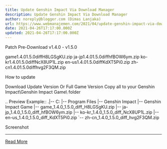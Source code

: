 ```yaml
---
title: Update Genshin Impact Via Download Manager
description: Update Genshin Impact Via Download Manager
author: noreply@blogger.com (Dimas Lanjaka)
url: https://www.webmanajemen.com/2021/04/update-genshin-impact-via-download.html
date: 2021-04-26T17:17:00.000Z
updated: 2021-04-26T17:17:00.000Z
---
```


Patch Pre-Download v1.4.0 - v1.5.0

game1.4.01.5.0diffH8LGSgKU.zip
ja-jp1.4.01.5.0diffhfBOW6ym.zip
ko-kr1.4.01.5.0diffNcX8UP1L.zip
en-us1.4.01.5.0diffKdXT5Pi0.zip
zh-cn1.4.01.5.0diffhvg2F3QM.zip

How to update

Download Update Version Or Full Game Version
Copy all to your Genshin Impact\Genshin Impact Game\ folder

.. Preview Example::
.|-- C:
    |-- Program Files
        |-- Genshin Impact
            |-- Genshin Impact Game
                |-- game_1.4.0_1.5.0_diff_H8LGSgKU.zip
                |-- ja-jp_1.4.0_1.5.0_diff_hfBOW6ym.zip
                |-- ko-kr_1.4.0_1.5.0_diff_NcX8UP1L.zip
                |-- en-us_1.4.0_1.5.0_diff_KdXT5Pi0.zip
                `-- zh-cn_1.4.0_1.5.0_diff_hvg2F3QM.zip

Screenshot<hr/> <a href="https://www.webmanajemen.com/2021/04/update-genshin-impact-via-download.html" rel="follow" class="button" id="read-more">Read More</a>